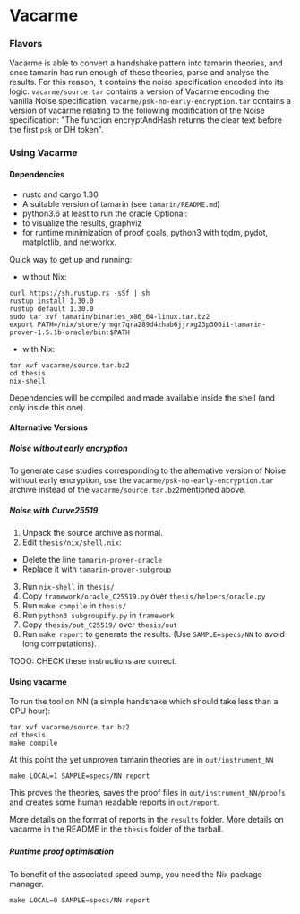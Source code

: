 # Vacarme

### Flavors
Vacarme is able to convert a handshake pattern into tamarin theories, and once
tamarin has run enough of these theories, parse and analyse the results.
For this reason, it contains the noise specification encoded into its logic.
`vacarme/source.tar` contains a version of Vacarme encoding the vanilla Noise
specification.
`vacarme/psk-no-early-encryption.tar` contains a version of vacarme relating to
the following modification of the Noise specification:
"The function encryptAndHash returns the clear text before the first `psk` or DH
token".


### Using Vacarme
#### Dependencies
* rustc and cargo 1.30
* A suitable version of tamarin (see `tamarin/README.md`)
* python3.6 at least to run the oracle
Optional:
* to visualize the results, graphviz
* for runtime minimization of proof goals, python3 with tqdm, pydot, matplotlib, and networkx.

Quick way to get up and running:
* without Nix:
```
curl https://sh.rustup.rs -sSf | sh
rustup install 1.30.0
rustup default 1.30.0
sudo tar xvf tamarin/binaries_x86_64-linux.tar.bz2
export PATH=/nix/store/yrmgr7qra289d4zhab6jjrxg23p300i1-tamarin-prover-1.5.1b-oracle/bin:$PATH

```
* with Nix:
```
tar xvf vacarme/source.tar.bz2
cd thesis
nix-shell
```
Dependencies will be compiled and made available inside the shell (and only inside this one).

#### Alternative Versions

##### Noise without early encryption

To generate case studies corresponding to the alternative version of Noise without early encryption, use the `vacarme/psk-no-early-encryption.tar` archive instead of the `vacarme/source.tar.bz2`mentioned above. 

##### Noise with Curve25519

1. Unpack the source archive as normal. 
2. Edit `thesis/nix/shell.nix`:
 * Delete the line `tamarin-prover-oracle`
 * Replace it with `tamarin-prover-subgroup`
3. Run `nix-shell` in `thesis/`
4. Copy `framework/oracle_C25519.py` over `thesis/helpers/oracle.py`
5. Run `make compile` in `thesis/` 
6. Run `python3 subgroupify.py` in `framework`
7. Copy `thesis/out_C25519/` over `thesis/out`
8. Run `make report` to generate the results. (Use `SAMPLE=specs/NN` to avoid long computations). 

TODO: CHECK these instructions are correct.

#### Using vacarme
To run the tool on NN (a simple handshake which should take less than a CPU hour):
```
tar xvf vacarme/source.tar.bz2
cd thesis
make compile
```
At this point the yet unproven tamarin theories are in `out/instrument_NN`
```
make LOCAL=1 SAMPLE=specs/NN report
```
This proves the theories, saves the proof files in `out/instrument_NN/proofs` and creates
some human readable reports in `out/report`.

More details on the format of reports in the `results` folder.
More details on vacarme in the README in the `thesis` folder of the tarball.

###

##### Runtime proof optimisation
To benefit of the associated speed bump, you need the Nix package manager.
```
make LOCAL=0 SAMPLE=specs/NN report
```
